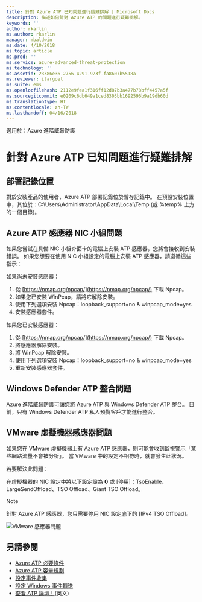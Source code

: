 ```yaml
---
title: 針對 Azure ATP 已知問題進行疑難排解 | Microsoft Docs
description: 描述如何針對 Azure ATP 的問題進行疑難排解。
keywords: ''
author: rkarlin
ms.author: rkarlin
manager: mbaldwin
ms.date: 4/10/2018
ms.topic: article
ms.prod: ''
ms.service: azure-advanced-threat-protection
ms.technology: ''
ms.assetid: 23386e36-2756-4291-923f-fa8607b5518a
ms.reviewer: itargoet
ms.suite: ems
ms.openlocfilehash: 2112e9fea1f316ff12d87b3a477b78bff4457a5f
ms.sourcegitcommit: e0209c6db649a1ced8303bb1692596b9a19db60d
ms.translationtype: HT
ms.contentlocale: zh-TW
ms.lasthandoff: 04/16/2018
---
```

適用於：Azure 進階威脅防護


# <a name="troubleshooting-azure-atp-known-issues"></a>針對 Azure ATP 已知問題進行疑難排解 


## <a name="deployment-log-location"></a>部署記錄位置
 
對於安裝產品的使用者，Azure ATP 部署記錄位於暫存記錄中。 在預設安裝位置中，其位於︰C:\Users\Administrator\AppData\Local\Temp (或 %temp% 上方的一個目錄)。

## <a name="azure-atp-sensor-nic-teaming-issue"></a>Azure ATP 感應器 NIC 小組問題

如果您嘗試在具備 NIC 小組介面卡的電腦上安裝 ATP 感應器，您將會接收到安裝錯誤。 如果您想要在使用 NIC 小組設定的電腦上安裝 ATP 感應器，請遵循這些指示：

如果尚未安裝感應器：

1.  從 [https://nmap.org/npcap/](https://nmap.org/npcap/) 下載 Npcap。
2.  如果您已安裝 WinPcap，請將它解除安裝。
3.  使用下列選項安裝 Npcap：loopback_support=no & winpcap_mode=yes
4.  安裝感應器套件。

如果您已安裝感應器：

1.  從 [https://nmap.org/npcap/](https://nmap.org/npcap/) 下載 Npcap。
2.  將感應器解除安裝。
3.  將 WinPcap 解除安裝。
4.  使用下列選項安裝 Npcap：loopback_support=no & winpcap_mode=yes
5.  重新安裝感應器套件。

## <a name="windows-defender-atp-integration-issue"></a>Windows Defender ATP 整合問題

Azure 進階威脅防護可讓您將 Azure ATP 與 Windows Defender ATP 整合。 目前，只有 Windows Defender ATP 私人預覽客戶才能進行整合。 

## <a name="vmware-virtual-machine-sensor-issue"></a>VMware 虛擬機器感應器問題

如果您在 VMware 虛擬機器上有 Azure ATP 感應器，則可能會收到監視警示「某些網路流量不會被分析」。 當 VMware 中的設定不相符時，就會發生此狀況。

若要解決此問題：

在虛擬機器的 NIC 設定中將以下設定設為 **0** 或 [停用]：TsoEnable、LargeSendOffload、TSO Offload、Giant TSO Offload。
> [!NOTE]
> 針對 Azure ATP 感應器，您只需要停用 NIC 設定底下的 [IPv4 TSO Offload]。

 ![VMware 感應器問題](./media/vm-sensor-issue.png)

## <a name="see-also"></a>另請參閱
- [Azure ATP 必要條件](atp-prerequisites.md)
- [Azure ATP 容量規劃](atp-capacity-planning.md)
- [設定事件收集](configure-event-collection.md)
- [設定 Windows 事件轉送](configure-event-forwarding.md#configuring-windows-event-forwarding)
- [查看 ATP 論壇！](https://aka.ms/azureatpcommunity)\(英文\)